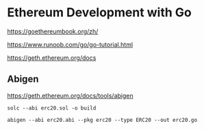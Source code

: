 # Ethereum Development with Go

https://goethereumbook.org/zh/

https://www.runoob.com/go/go-tutorial.html

https://geth.ethereum.org/docs

## Abigen

https://geth.ethereum.org/docs/tools/abigen

`solc --abi erc20.sol -o build`

`abigen --abi erc20.abi --pkg erc20 --type ERC20 --out erc20.go`
